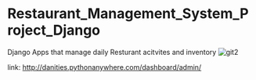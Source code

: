 # Restaurant_Management_System_Project_Django
Django Apps that manage daily Resturant acitvites and inventory
![git2](https://user-images.githubusercontent.com/12422620/134157105-0bf41907-017f-467b-8a2f-88b6bcc213bb.png)

link: http://danities.pythonanywhere.com/dashboard/admin/

